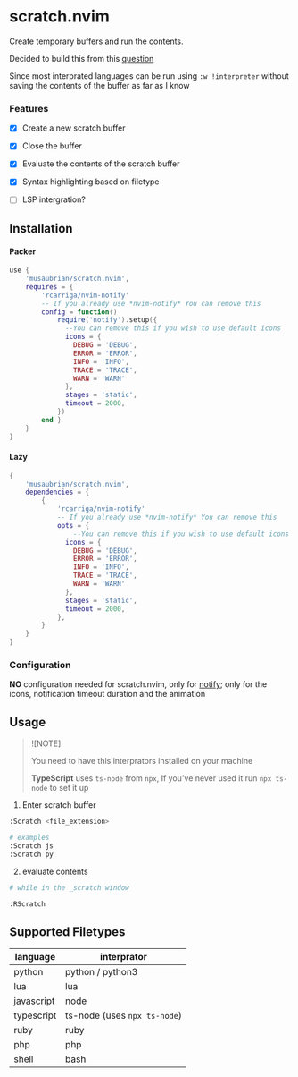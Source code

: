 # scratch.nvim

Create temporary buffers and run the contents.

Decided to build this from this [question](https://vi.stackexchange.com/questions/11310/what-is-a-scratch-window)

Since most interprated languages can be run using `:w !interpreter` without saving the contents of the buffer as far as I know



### Features

- [x] Create a new scratch buffer
- [x] Close the buffer
- [x] Evaluate the contents of the scratch buffer
- [x] Syntax highlighting based on filetype
- [ ] LSP intergration?


## Installation

#### Packer

```lua
use {
    'musaubrian/scratch.nvim',
    requires = {
        'rcarriga/nvim-notify'
        -- If you already use *nvim-notify* You can remove this
        config = function()
            require('notify').setup({
              --You can remove this if you wish to use default icons
              icons = {
                DEBUG = 'DEBUG',
                ERROR = 'ERROR',
                INFO = 'INFO',
                TRACE = 'TRACE',
                WARN = 'WARN'
              },
              stages = 'static',
              timeout = 2000,
            })
        end }
    }
}
```


#### Lazy

```lua
{
    'musaubrian/scratch.nvim',
    dependencies = {
        {
            'rcarriga/nvim-notify'
            -- If you already use *nvim-notify* You can remove this
            opts = {
                --You can remove this if you wish to use default icons
              icons = {
                DEBUG = 'DEBUG',
                ERROR = 'ERROR',
                INFO = 'INFO',
                TRACE = 'TRACE',
                WARN = 'WARN'
              },
              stages = 'static',
              timeout = 2000,
            },
        }
    }
}

```

### Configuration
**NO** configuration needed for scratch.nvim, only for [notify]('https://github.com/rcarriga/nvim-notify');
only for the icons, notification timeout duration and the animation



## Usage

> ![NOTE]
> 
> You need to have this interprators installed on your machine
> 
> **TypeScript** uses `ts-node` from `npx`, If you've never used it run `npx ts-node` to set it up

1. Enter scratch buffer
```sh
:Scratch <file_extension>

# examples
:Scratch js
:Scratch py
```

2. evaluate contents

```sh
# while in the _scratch window

:RScratch
```



## Supported Filetypes

language   | interprator
---        | ---
python     | python / python3
lua        | lua
javascript | node
typescript | ts-node (uses `npx ts-node`)
ruby       | ruby
php        | php
shell      | bash
